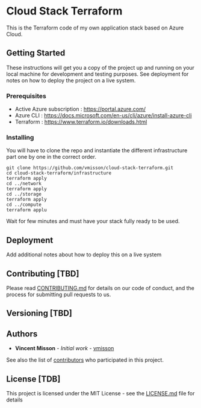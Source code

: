 # Cloud Stack Terraform

This is the Terraform code of my own application stack based on Azure Cloud. 

## Getting Started

These instructions will get you a copy of the project up and running on your local machine for development and testing purposes. See deployment for notes on how to deploy the project on a live system.

### Prerequisites

- Active Azure subscription : https://portal.azure.com/
- Azure CLI : https://docs.microsoft.com/en-us/cli/azure/install-azure-cli
- Terraform : https://www.terraform.io/downloads.html

### Installing

You will have to clone the repo and instantiate the different infrastructure part one by one in the correct order.

```
git clone https://github.com/vmisson/cloud-stack-terraform.git
cd cloud-stack-terraform/infrastructure
terraform apply
cd ../network
terraform apply
cd ../storage
terraform apply
cd ../compute
terraform applu
```

Wait for few minutes and must have your stack fully ready to be used. 

## Deployment

Add additional notes about how to deploy this on a live system

## Contributing [TBD]

Please read [CONTRIBUTING.md](https://gist.github.com/PurpleBooth/b24679402957c63ec426) for details on our code of conduct, and the process for submitting pull requests to us.

## Versioning [TBD]

## Authors

* **Vincent Misson** - *Initial work* - [vmisson](https://github.com/vmisson)

See also the list of [contributors](https://github.com/your/project/contributors) who participated in this project.

## License [TDB]

This project is licensed under the MIT License - see the [LICENSE.md](LICENSE.md) file for details
